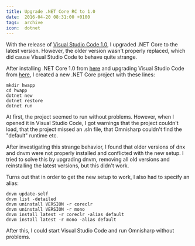 ```yaml
---
title: Upgrade .NET Core RC to 1.0
date:  2016-04-20 08:31:00 +0100
tags:  archive
icon:  dotnet
---
```


With the release of [Visual Studio Code 1.0](https://code.visualstudio.com/blogs),
I upgraded .NET Core to the latest version. However, the older version wasn't
properly replaced, which did cause Visual Studio Code to behave quite strange.

After installing .NET Core 1.0 from [here](https://www.microsoft.com/net/core) and
upgrading Visual Studio Code from [here](https://code.visualstudio.com/Download),
I created a new .NET Core project with these lines:

```
mkdir hwapp
cd hwapp
dotnet new
dotnet restore
dotnet run
```

At first, the project seemed to run without problems. However, when I opened it in
Visual Studio Code, I got warnings that the project couldn't load, that the project
missed an .sln file, that Omnisharp couldn't find the "default" runtime etc.

After investigating this strange behavior, I found that older versions of dnx and
dnvm were not properly installed and conflicted with the new setup. I tried to solve
this by upgrading dnvm, removing all old versions and reinstalling the latest versions,
but this didn't work.

Turns out that in order to get the new setup to work, I also had to specify an alias:

```
dnvm update-self
dnvm list -detailed
dnvm uninstall VERSION -r coreclr
dnvm uninstall VERSION -r mono
dnvm install latest -r coreclr -alias default
dnvm install latest -r mono -alias default
```

After this, I could start Visual Studio Code and run Omnisharp without problems.
